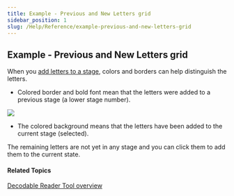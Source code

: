```yaml
---
title: Example - Previous and New Letters grid
sidebar_position: 1
slug: /Help/Reference/example-previous-and-new-letters-grid
---
```


## Example - Previous and New Letters grid

When you [add letters to a stage](Add_letters_to_a_stage.md), colors and borders can help distinguish the letters.

-   Colored border and bold font mean that the letters were added to a previous stage (a lower stage number).
    

![](/ref-docs-assets/images/Tasks/Edit_tasks/Decodable_Reader_Tool/ExampleAddLetters.png)

-   The colored background means that the letters have been added to the current stage (selected).
    

The remaining letters are not yet in any stage and you can click them to add them to the current state.

#### Related Topics

[Decodable Reader Tool overview](Decodable_Reader_Tool_overview.md)